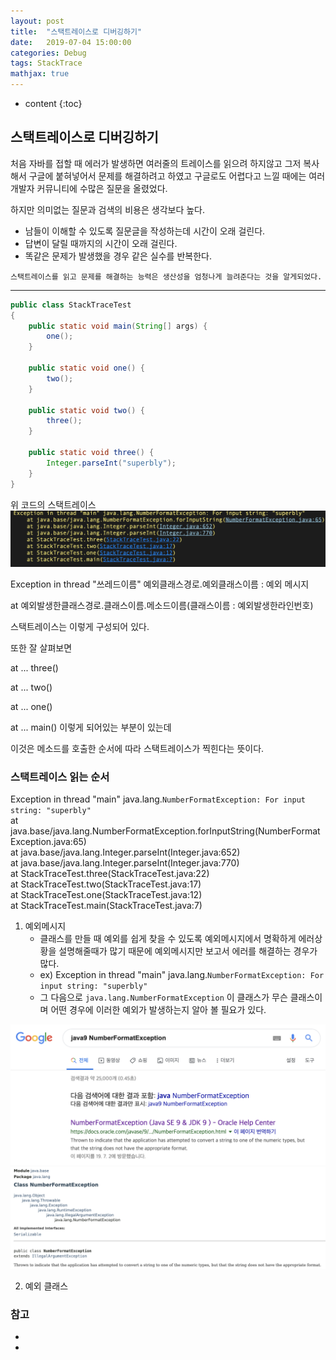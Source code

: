 ```yaml
---
layout: post
title:  "스택트레이스로 디버깅하기"
date:   2019-07-04 15:00:00
categories: Debug
tags: StackTrace
mathjax: true
---
```


* content
{:toc}

## 스택트레이스로 디버깅하기  
처음 자바를 접할 때 에러가 발생하면 여러줄의 트레이스를 읽으려 하지않고 그저 복사해서 구글에 붙혀넣어서 문제를 해결하려고 하였고 구글로도 어렵다고
느낄 때에는 여러 개발자 커뮤니티에 수많은 질문을 올렸었다.

하지만 의미없는 질문과 검색의 비용은 생각보다 높다.

- 남들이 이해할 수 있도록 질문글을 작성하는데 시간이 오래 걸린다.
- 답변이 달릴 때까지의 시간이 오래 걸린다.
- 똑같은 문제가 발생했을 경우 같은 실수를 반복한다.

`스택트레이스를 읽고 문제를 해결하는 능력은 생산성을 엄청나게 늘려준다는 것을 알게되었다.`

---
```java
public class StackTraceTest
{
    public static void main(String[] args) {
        one();
    }

    public static void one() {
        two();
    }

    public static void two() {
        three();
    }

    public static void three() {
        Integer.parseInt("superbly");
    }
}
```
위 코드의 스택트레이스
![trace](/img/trace.png)

Exception in thread "쓰레드이름" 예외클래스경로.예외클래스이름 : 예외 메시지

at 예외발생한클래스경로.클래스이름.메소드이름(클래스이름 : 예외발생한라인번호)

스택트레이스는 이렇게 구성되어 있다.

또한 잘 살펴보면

at ... three()

at ... two()

at ... one()

at ... main() 이렇게 되어있는 부분이 있는데

이것은 메소드를 호출한 순서에 따라 스택트레이스가 찍힌다는 뜻이다.


### 스택트레이스 읽는 순서  

Exception in thread "main" java.lang.`NumberFormatException: For input string: "superbly"`  
	at java.base/java.lang.NumberFormatException.forInputString(NumberFormatException.java:65)  
	at java.base/java.lang.Integer.parseInt(Integer.java:652)  
	at java.base/java.lang.Integer.parseInt(Integer.java:770)  
	at StackTraceTest.three(StackTraceTest.java:22)  
	at StackTraceTest.two(StackTraceTest.java:17)  
	at StackTraceTest.one(StackTraceTest.java:12)  
	at StackTraceTest.main(StackTraceTest.java:7)  

1. 예외메시지
    - 클래스를 만들 때 예외를 쉽게 찾을 수 있도록 예외메시지에서 명확하게 에러상황을 설명해줄때가 많기 때문에 예외메시지만 보고서 에러를 해결하는 경우가 많다.
    - ex) Exception in thread "main" java.lang.`NumberFormatException: For input string: "superbly"`  
    - 그 다음으로 `java.lang.NumberFormatException` 이 클래스가 무슨 클래스이며 어떤 경우에 이러한 예외가 발생하는지 알아 볼 필요가 있다.  

![googleSearch](/img/googleSearch.png)
![numberformatexception](/img/numberformatexception.png)


2. 예외 클래스  




### 참고  

* [facebook]: http://facebook.com/seob3126
* [신입개발자가 혼자 공부하는 방법]: http://okky.kr/article/597494
